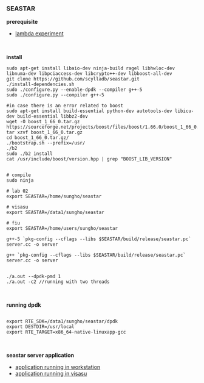 ### SEASTAR

**prerequisite**
- [lambda experiment](lambda)

<br>

**install**
```
sudo apt-get install libaio-dev ninja-build ragel libhwloc-dev libnuma-dev libpciaccess-dev libcrypto++-dev libboost-all-dev
git clone https://github.com/scylladb/seastar.git
./install-dependencies.sh
sudo ./configure.py --enable-dpdk --compiler g++-5
sudo ./configure.py --compiler g++-5

#in case there is an error related to boost
sudo apt-get install build-essential python-dev autotools-dev libicu-dev build-essential libbz2-dev
wget -O boost_1_66_0.tar.gz https://sourceforge.net/projects/boost/files/boost/1.66.0/boost_1_66_0.tar.gz/download
tar xzvf boost_1_66_0.tar.gz
cd boost_1_66_0.tar.gz/
./bootstrap.sh --prefix=/usr/
./b2
sudo ./b2 install
cat /usr/include/boost/version.hpp | grep "BOOST_LIB_VERSION"


# compile
sudo ninja

# lab 02
export SEASTAR=/home/sungho/seastar

# visasu
export SEASTAR=/data1/sungho/seastar

# fiu
export SEASTAR=/home/users/sungho/seastar

g++-5 `pkg-config --cflags --libs $SEASTAR/build/release/seastar.pc` server.cc -o server

g++ `pkg-config --cflags --libs $SEASTAR/build/release/seastar.pc` server.cc -o server


./a.out --dpdk-pmd 1
./a.out -c2 //running with two threads
```



<br>

**running dpdk**
```

export RTE_SDK=/data1/sungho/seastar/dpdk
export DESTDIR=/usr/local
export RTE_TARGET=x86_64-native-linuxapp-gcc

```

<br>

**seastar server application**
- [application running in workstation](seastar-server-lab)
- [application running in visasu](seastar-server)
